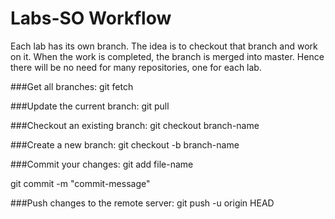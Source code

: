 # Labs-SO Workflow

Each lab has its own branch. The idea is to checkout that branch and work on it. When the work is completed, the branch is merged into master. Hence there will be no need for many repositories, one for each lab.

###Get all branches:
git fetch

###Update the current branch:
git pull

###Checkout an existing branch:
git checkout branch-name 

###Create a new branch:
git checkout -b branch-name

###Commit your changes:
git add file-name

git commit -m "commit-message"

###Push changes to the remote server:
git push -u origin HEAD
